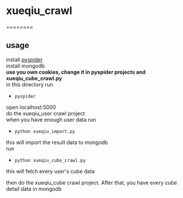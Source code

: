 # xueqiu_crawl
========
## usage   
install [pyspider](https://github.com/binux/pyspider)   
install mongodb  
**use you own cookies, change it in pyspider projects and xueqiu_cube_crawl.py**  
in this directory run   
* `pyspider`

open localhost:5000   
do the xueqiu_user crawl project   
when you have enough user data run   
* `python xueqiu_import.py`   

this will import the result data to mongodb   
run   
* `python xueqiu_cube_crawl.py`

this will fetch every user's cube data

then do the xueqiu_cube crawl project. After that, you have every cube detail data in mongodb

